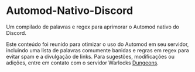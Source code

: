 # Automod-Nativo-Discord
Um compilado de palavras e regex para aprimorar o Automod nativo do Discord.

Este conteúdo foi reunido para otimizar o uso do Automod em seu servidor, incluindo uma lista de palavras comumente banidas e regras em regex para evitar spam e a divulgação de links. Para sugestões, modificações ou adições, entre em contato com o servidor Warlocks [Dungeons](https://discord.gg/wrJ6aVfDs9).
